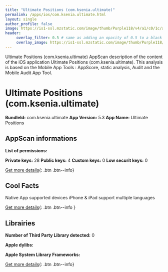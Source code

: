 ```yaml
---
title: "Ultimate Positions (com.ksenia.ultimate)"
permalink: /apps/ios/com.ksenia.ultimate.html
layout: single
author_profile: false
image: https://is1-ssl.mzstatic.com/image/thumb/Purple118/v4/a1/c0/1c/a1c01c01-a508-85c5-c93f-a05f366e277c/AppIcon-1x_U007emarketing-85-220-0-9.png/512x512bb.jpg
header: 
     overlay_filter: 0.5 # same as adding an opacity of 0.5 to a black background
     overlay_image: https://is1-ssl.mzstatic.com/image/thumb/Purple118/v4/a1/c0/1c/a1c01c01-a508-85c5-c93f-a05f366e277c/AppIcon-1x_U007emarketing-85-220-0-9.png/512x512bb.jpg
---
```

Ultimate Positions (com.ksenia.ultimate) AppScan description of the content of the iOS application Ultimate Positions (com.ksenia.ultimate). This analysis is based on the Mobile App Tools : AppScore, static analysis, Audit and the Mobile Audit App Tool.

# Ultimate Positions (com.ksenia.ultimate)

**BundleId:** com.ksenia.ultimate
**App Version:** 5.3
**App Name:** Ultimate Positions


## AppScan informations 

**List of permissions:** 
  
  
**Private keys:** 28
**Public keys:** 4
**Custom keys:** 0
**Low securit keys:** 0
  
[Get more details](/pricing.html){: .btn .btn--info}

## Cool Facts

Native App
supported devices iPhone & iPad
support multiple languages
  
[Get more details](/pricing.html){: .btn .btn--info }

## Librairies 
**Number of Third Party Library detected:** 0


**Apple dylibs:**


**Apple System Library Frameworks:**


  
[Get more details](/pricing.html){: .btn .btn--info}

